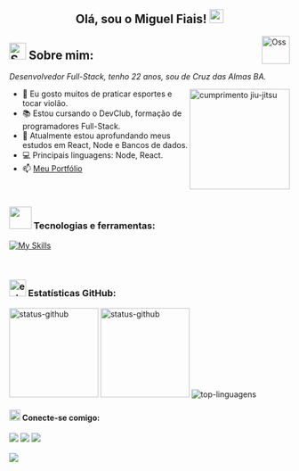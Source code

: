 <div align="center">
  <h2>Olá, sou o Miguel Fiais! <img src="https://media.giphy.com/media/hvRJCLFzcasrR4ia7z/giphy.gif" width="25"></h2>
</div>

<img align="right" src="https://media0.giphy.com/media/dzCzjXl39mdgrLwZl3/giphy.gif?cid=ecf05e474ulsirkqdc590xpv7fiqf3qw92j7bgjpf9easeqo&rid=giphy.gif&ct=ts" alt="Oss" width="50"/>

## <img src="https://media4.giphy.com/media/frAgayaiahmDoFQAEs/giphy.gif?cid=ecf05e47coa3g2v5v3pw123fq2fwpt9wtpvhlz39l5ui4ko4&rid=giphy.gif&ct=s" alt="STAR" width="30"> Sobre mim:

<p>
  <em>
    Desenvolvedor Full-Stack, tenho 22 anos, sou de Cruz das Almas BA. 
  </em>
</p>

<img align="right" src="https://media2.giphy.com/media/d5wjfoq2Q84SFJZDaP/giphy.gif?cid=ecf05e474ulsirkqdc590xpv7fiqf3qw92j7bgjpf9easeqo&rid=giphy.gif&ct=s" alt="cumprimento jiu-jitsu" width="180"/>

- 🌟 Eu gosto muitos de praticar esportes e tocar violão.  
- 📚 Estou cursando o DevClub, formação de programadores Full-Stack.
- 🌱 Atualmente estou aprofundando meus estudos em React, Node e Bancos de dados.
- 💻 Principais linguagens: Node, React.
- 📫 <a href="https://miguelfiais.netlify.app/" target="_blank"> Meu Portfólio <a/>
</br>

### <img width="40" src="https://media2.giphy.com/media/uhQuegHFqkVYuFMXMQ/200w.webp?cid=ecf05e47n5q5wzand2my7pyklchn2bwjeasz0n1z5dczgy3z&rid=200w.webp&ct=s">  Tecnologias e ferramentas:

[![My Skills](https://skillicons.dev/icons?i=html,css,js,react,styledcomponents,nodejs,docker,postgresql,mongodb,git,github,vscode)](https://skillicons.dev)

</br>


### <img src="https://media3.giphy.com/media/jUQHpQ3UjFBfRlQekP/giphy.gif?cid=ecf05e47s14zmq5mrgdn0t2th57qswz0m583agl792i6im9o&rid=giphy.gif&ct=s" alt="estastiscas" width="30" />  Estatísticas GitHub:

<div>
  <img height="160" src="https://github-readme-stats.vercel.app/api?username=miguelfiais&theme=algolia&show_icons=true" alt="status-github"/>
  <img height="160" src="https://github-readme-streak-stats.herokuapp.com?user=miguelfiais&theme=algolia&mode=weekly" alt="status-github"/>
  <img src="https://github-readme-stats.vercel.app/api/top-langs/?username=miguelfiais&layout=compact&theme=algolia" alt="top-linguagens"/>
</div>



#### <img src="https://media3.giphy.com/media/lQ6CBvgBn7QEbb0Va8/giphy.gif?cid=ecf05e47lqa2ak4tkzarbuf43sd5mh69xhckynyhhoktvba8&rid=giphy.gif&ct=s" alt="contato" width="20"/> Conecte-se comigo:

<div> 
<a href="https://www.linkedin.com/in/miguel-fiais" target="_blank"><img src="https://img.shields.io/badge/-LinkedIn-%230077B5?style=for-the-badge&logo=linkedin&logoColor=white" target="_blank"></a>
<a href = "mailto:miguel.fiais10@gmail.com"><img src="https://img.shields.io/badge/-Gmail-%23333?style=for-the-badge&logo=gmail&logoColor=white" target="_blank"></a>
<a href="https://api.whatsapp.com/send/?phone=%2B5575981499664&text&app_absent=0" target="_blank"><img src="https://img.shields.io/badge/WhatsApp-25D366?style=for-the-badge&logo=whatsapp&logoColor=white" target="_blank"></a>
</div>

</br>

<img src="https://komarev.com/ghpvc/?username=miguelfiais"/>
